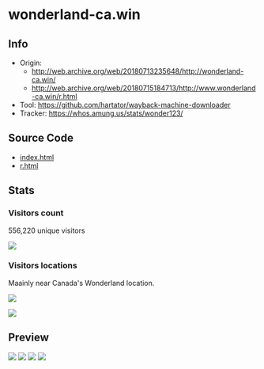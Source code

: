 # wonderland-ca.win

## Info

- Origin:
  - http://web.archive.org/web/20180713235648/http://wonderland-ca.win/
  - http://web.archive.org/web/20180715184713/http://www.wonderland-ca.win/r.html
- Tool: https://github.com/hartator/wayback-machine-downloader
- Tracker: https://whos.amung.us/stats/wonder123/

## Source Code

- [index.html](./src/index.html)
- [r.html](./src/r.html)

## Stats

### Visitors count

556,220 unique visitors

![](./stats/screenshot-whos.amung.us-2020.04.18-15_14_22.png)

### Visitors locations

Maainly near Canada's Wonderland location.

![](./stats/screenshot-whos.amung.us-2020.04.18-15_12_10.png)

![](./stats/screenshot-whos.amung.us-2020.04.18-15_21_14.png)

## Preview

![](./preview/screenshot-web.archive.org-2020.04.18-14_57_27.png)
![](./preview/screenshot-web.archive.org-2020.04.18-14_57_33.png)
![](./preview/screenshot-web.archive.org-2020.04.18-14_57_39.png)
![](./preview/screenshot-web.archive.org-2020.04.18-14_58_17.png)
